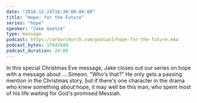 ```yaml
---
date: "2018-12-24T16:30:00-08:00"
title: "Hope: for the Future"
series: "hope"
speaker: "Jake Goetze"
type: message
podcast: https://arborchurch.com/podcast/hope-for-the-future.m4a
podcast_bytes: 17642849
podcast_duration: 24:00
---
```

In this special Christmas Eve message, Jake closes out our series on hope with a message about ... Simeon. "Who's that?" He only gets a passing mention in the Christmas story, but if there's one character in the drama who knew something about hope, it may well be this man, who spent most of his life waiting for God's promised Messiah. 
